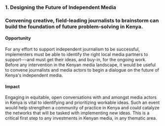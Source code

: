 ### 1. Designing the Future of Independent Media

### Convening creative, field-leading journalists to brainstorm can build the foundation of future problem-solving in Kenya.

#### Opportunity

For any effort to support independent journalism to be successful, implementers must be able to identify the right local media partners to support---and must get their ideas, and buy-in, for the ongoing work. Before any intervention in the Kenyan media landscape, it would be useful to convene journalists and media actors to begin a dialogue on the future of Kenya's independent media.

#### Impact

Engaging in equitable, open conversations with and amongst media actors in Kenya is vital to identifying and prioritizing workable ideas. Such an event would help strengthen a community of practice in Kenya and could catalyze the networks that will be tasked with implementing new ideas. This is a critical first step to any investments in Kenyan media, in any thematic area.

